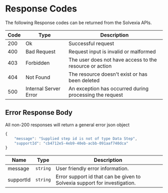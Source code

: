 # Response Codes   

The following Response codes can be returned from the Solvexia APIs.

| Code | Type | Description |
| ------------- |------------- | ------------- |
| 200 | Ok | Successful request |
| 400 | Bad Request | Request input is invalid or malformed |
| 403 | Forbidden | The user does not have access to the resource or action |
| 404 | Not Found | The resource doesn't exist or has been deleted |
| 500 | Internal Server Error | An exception has occurred during processing the request |

## Error Response Body
All non-200 responses will return a general error json object

```javascript
{
    "message": "Supplied step id is not of type Data Step",
    "supportId": "cb4712e5-4eb9-40eb-acbb-091aaf740dca"
}

```

| Name | Type |Description |
| ------------- |------------- | -------------|
|message|`string`| User friendly error information.|
|supportId|`string`| Error support id that can be given to Solvexia support for investigation.  |